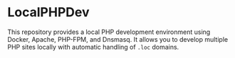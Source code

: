 # LocalPHPDev
This repository provides a local PHP development environment using Docker, Apache, PHP-FPM, and Dnsmasq. It allows you to develop multiple PHP sites locally with automatic handling of `.loc` domains.
